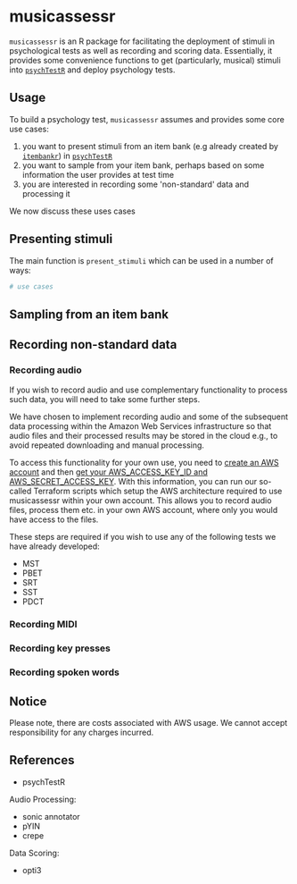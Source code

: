# musicassessr

`musicassessr` is an R package for facilitating the deployment of stimuli in psychological tests as well as recording and scoring data. Essentially, it provides some convenience functions to get (particularly, musical) stimuli into [`psychTestR`](https://pmcharrison.github.io/psychTestR/) and deploy psychology tests.

## Usage

To build a psychology test, `musicassessr` assumes and provides some core use cases:
1) you want to present stimuli from an item bank (e.g already created by [`itembankr`](https://github.com/syntheso/itembankr/)) in [`psychTestR`](https://pmcharrison.github.io/psychTestR/)
2) you want to sample from your item bank, perhaps based on some information the user provides at test time
3) you are interested in recording some 'non-standard' data and processing it

We now discuss these uses cases

## Presenting stimuli

The main function is `present_stimuli` which can be used in a number of ways:

``` r
# use cases
```

## Sampling from an item bank


## Recording non-standard data


### Recording audio

If you wish to record audio and use complementary functionality to process such data, you will need to take some further steps.

We have chosen to implement recording audio and some of the subsequent data processing within the Amazon Web Services infrastructure so that audio files and their processed results may be stored in the cloud e.g., to avoid repeated downloading and manual processing.

To access this functionality for your own use, you need to [create an AWS account](https://aws.amazon.com/resources/create-account/) and then [get your AWS_ACCESS_KEY_ID and AWS_SECRET_ACCESS_KEY](https://docs.aws.amazon.com/sdk-for-javascript/v2/developer-guide/getting-your-credentials.html). With this information, you can run our so-called Terraform scripts which setup the AWS architecture required to use musicassessr within your own account. This allows you to record audio files, process them etc. in your own AWS account, where only you would have access to the files.

These steps are required if you wish to use any of the following tests we have already developed:

- MST
- PBET
- SRT
- SST
- PDCT

### Recording MIDI

### Recording key presses

### Recording spoken words

## Notice

Please note, there are costs associated with AWS usage. We cannot accept responsibility for any charges incurred.

## References

- psychTestR

Audio Processing:
- sonic annotator
- pYIN
- crepe

Data Scoring:
- opti3
